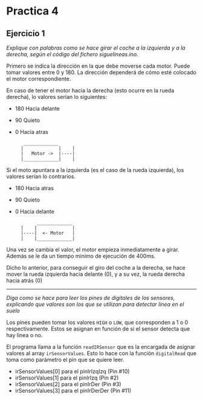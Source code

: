 # Practica 4 #

## Ejercicio 1 ##

*Explique con palabras como se hace girar el coche a la izquierda y a la derecha, según el código del fichero siguelineas.ino.*


Primero se indica la dirección en la que debe moverse cada motor. Puede tomar valores entre 0 y 180. La dirección dependerá de cómo esté colocado el motor correspondiente.

En caso de tener el motor hacia la derecha (esto ocurre en la rueda derecha), lo valores serían lo siguientes:

- 180   Hacia delante
- 90    Quieto
- 0     Hacia atras

         _____________
        |             |    |
        |   Motor ->  |----|
        |_____________|    |


Si el moto apuntara a la izquierda (es el caso de la rueda izquierda), los valores serían lo contrarios.

- 180   Hacia atras
- 90    Quieto
- 0     Hacia delante

              _____________
        |    |             |
        |----|  <- Motor   |
        |    |_____________| 


Una vez se cambia el valor, el motor empieza inmediatamente a girar. Además se le da un tiempo minimo de ejecución de 400ms.

Dicho lo anterior, para conseguir el giro del coche a la derecha, se hace mover la rueda izquierda hacia delante (0), y a su vez, la rueda derecha hacia atrás (0)

---

*Diga como se hace para leer los pines de digitales de los sensores, explicando que valores son los que se utilizan para detectar linea en el suelo*

Los pines pueden tomar los valores `HIGH` o `LOW`, que corresponden a 1 o 0 respectivamente. Estos se asignan en función de si el sensor detecta que hay linea o no.

El programa llama a la función `readIRSensor` que es la encargada de asignar valores al array `irSensorValues`. Esto lo hace con la función `digitalRead` que toma como parámetro el pin que se quiere leer.

- irSensorValues[0] para el pinIrIzqIzq (Pin #10)
- irSensorValues[1] para el pinIrIzq    (Pin #2)
- irSensorValues[2] para el pinIrDer    (Pin #3)
- irSensorValues[3] para el pinIrDerDer (Pin #11)
